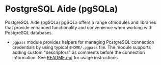# PostgreSQL Aide (pgSQLa)

PostgreSQL Aide (pgSQLa) pgSQLa offers a range ofmodules and libraries that
provide enhanced functionality and convenience when working with PostgreSQL
databases.

- `pgpass` module provides helpers for managing PostgreSQL connection
  credentials by using typical `$HOME/.pgpass` file. The module supports adding
  custom "descriptors" as comments before the connection information. See
  [README.md](./pgpass/README.md) for usage instructions.
